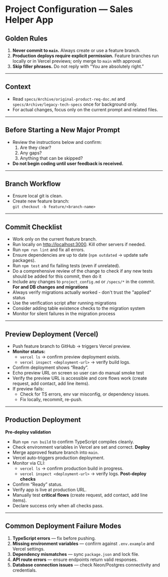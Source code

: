 # Project Configuration — Sales Helper App

## Golden Rules
1. **Never commit to `main`.** Always create or use a feature branch.
2. **Production deploys require explicit permission.** Feature branches run locally or in Vercel previews; only merge to `main` with approval.
3. **Skip filler phrases.** Do not reply with “You are absolutely right.”

---

## Context
- Read `specs/Archive/original-product-req-doc.md` and `specs/Archive/legacy-tech-specs` once for background only.
- For actual changes, focus only on the current prompt and related files.

---

## Before Starting a New Major Prompt
- Review the instructions below and confirm:
  1. Are they clear?
  2. Any gaps?
  3. Anything that can be skipped?
- **Do not begin coding until user feedback is received.**

---

## Branch Workflow
- Ensure local git is clean.
- Create new feature branch:  
  `git checkout -b feature/<branch-name>`

---

## Commit Checklist
- Work only on the current feature branch.
- Run locally on [http://localhost:3000](http://localhost:3000). Kill other servers if needed.
- Run `npm run lint` and fix all errors.
- Ensure dependencies are up to date (`npm outdated` → update safe packages).
- Run `npm test` and fix failing tests (even if unrelated).
- Do a comprehensive review of the change to check if any new tests should be added for this commit, then do it
- Include any changes to `project_config.md` or `/specs/*` in the commit.
**For and DB changes and migrations**
- Always verify migrations actually worked - don't trust the "applied" status
- Use the verification script after running migrations
- Consider adding table existence checks to the migration system
- Monitor for silent failures in the migration process

---

## Preview Deployment (Vercel)
- Push feature branch to GitHub → triggers Vercel preview.
- **Monitor status:**
  - `vercel ls` → confirm preview deployment exists.
  - `vercel inspect <deployment-url>` → verify build logs.
- Confirm deployment shows “Ready”.
- Echo preview URL on screen so user can do manual smoke test
- Verify the preview URL is accessible and core flows work (create request, add contact, add line items).
- If preview fails:
  - Check for TS errors, env var misconfig, or dependency issues.
  - Fix locally, recommit, re-push.

---

## Production Deployment
**Pre-deploy validation**
- Run `npm run build` to confirm TypeScript compiles cleanly.
- Check environment variables in Vercel are set and correct.
**Deploy**
- Merge approved feature branch into `main`.
- Vercel auto-triggers production deployment.
- Monitor via CLI:
  - `vercel ls` → confirm production build in progress.
  - `vercel inspect <deployment-url>` → verify logs.
**Post-deploy checks**
- Confirm “Ready” status.
- Verify app is live at production URL.
- Manually test **critical flows** (create request, add contact, add line items).
- Declare success only when all checks pass.

---

## Common Deployment Failure Modes
1. **TypeScript errors** — fix before pushing.
2. **Missing environment variables** — confirm against `.env.example` and Vercel settings.
3. **Dependency mismatches** — sync `package.json` and lock file.
4. **API route errors** — ensure endpoints return valid responses.
5. **Database connection issues** — check Neon/Postgres connectivity and credentials.
